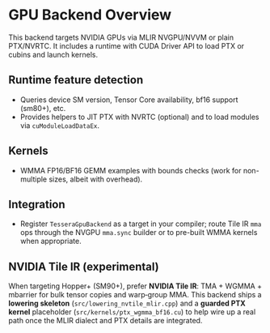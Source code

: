# GPU Backend Overview

This backend targets NVIDIA GPUs via MLIR NVGPU/NVVM or plain PTX/NVRTC. It includes a runtime with CUDA Driver API to load PTX or cubins and launch kernels.

## Runtime feature detection
- Queries device SM version, Tensor Core availability, bf16 support (sm80+), etc.
- Provides helpers to JIT PTX with NVRTC (optional) and to load modules via `cuModuleLoadDataEx`.

## Kernels
- WMMA FP16/BF16 GEMM examples with bounds checks (work for non-multiple sizes, albeit with overhead).

## Integration
- Register `TesseraGpuBackend` as a target in your compiler; route Tile IR `mma` ops through the NVGPU `mma.sync` builder or to pre-built WMMA kernels when appropriate.


## NVIDIA Tile IR (experimental)

When targeting Hopper+ (SM90+), prefer **NVIDIA Tile IR**: TMA + WGMMA + mbarrier for bulk tensor copies and warp‑group MMA.
This backend ships a **lowering skeleton** (`src/lowering_nvtile_mlir.cpp`) and a **guarded PTX kernel** placeholder
(`src/kernels/ptx_wgmma_bf16.cu`) to help wire up a real path once the MLIR dialect and PTX details are integrated.
